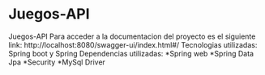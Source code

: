 # Juegos-API
Juegos-API
Para acceder a la documentacion del proyecto es el siguiente link: http://localhost:8080/swagger-ui/index.html#/ 
Tecnologias utilizadas: Spring boot y Spring Dependencias utilizadas: *Spring web *Spring Data Jpa *Security *MySql Driver
